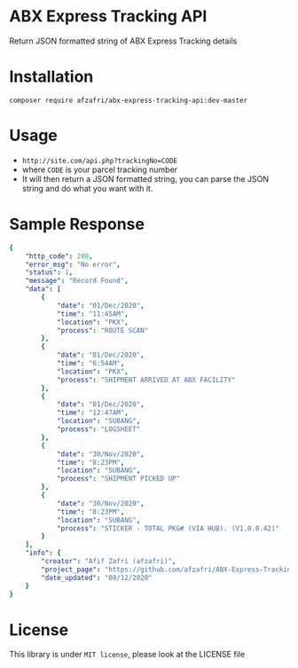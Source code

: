 # ABX Express Tracking API
Return JSON formatted string of ABX Express Tracking details

# Installation
```composer require afzafri/abx-express-tracking-api:dev-master```

# Usage
- ```http://site.com/api.php?trackingNo=CODE```
- where ```CODE``` is your parcel tracking number
- It will then return a JSON formatted string, you can parse the JSON string and do what you want with it.

# Sample Response
```yaml
{
    "http_code": 200,
    "error_msg": "No error",
    "status": 1,
    "message": "Record Found",
    "data": [
        {
            "date": "01/Dec/2020",
            "time": "11:45AM",
            "location": "PKX",
            "process": "ROUTE SCAN"
        },
        {
            "date": "01/Dec/2020",
            "time": "6:54AM",
            "location": "PKX",
            "process": "SHIPMENT ARRIVED AT ABX FACILITY"
        },
        {
            "date": "01/Dec/2020",
            "time": "12:47AM",
            "location": "SUBANG",
            "process": "LOGSHEET"
        },
        {
            "date": "30/Nov/2020",
            "time": "8:23PM",
            "location": "SUBANG",
            "process": "SHIPMENT PICKED UP"
        },
        {
            "date": "30/Nov/2020",
            "time": "8:23PM",
            "location": "SUBANG",
            "process": "STICKER - TOTAL PKG# (VIA HUB). (V1.0.0.42)"
        }
    ],
    "info": {
        "creator": "Afif Zafri (afzafri)",
        "project_page": "https://github.com/afzafri/ABX-Express-Tracking-API",
        "date_updated": "08/12/2020"
    }
}
```

# License
This library is under ```MIT license```, please look at the LICENSE file
